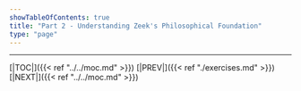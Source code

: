 ```yaml
---
showTableOfContents: true
title: "Part 2 - Understanding Zeek's Philosophical Foundation"
type: "page"
---
```




---
[|TOC|]({{< ref "../../moc.md" >}})
[|PREV|]({{< ref "./exercises.md" >}})
[|NEXT|]({{< ref "../../moc.md" >}})

